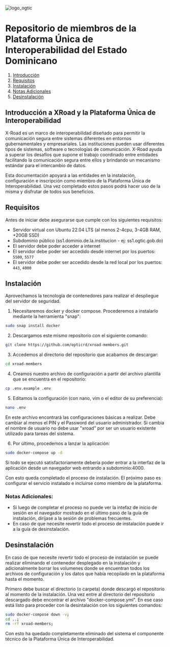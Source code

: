 ![logo_ogtic](https://github.com/opticrd/xroad-members/assets/2160489/221a0cd9-9236-46da-a6c7-73e93c61f3e7)

# Repositorio de miembros de la Plataforma Única de Interoperabilidad del Estado Dominicano

1. [Introducción](#introducción-a-xroad-y-la-plataforma-única-de-interoperabilidad)
2. [Requisitos](#requisitos)
3. [Instalación](#instalación)
4. [Notas Adicionales](#notas-adicionales)
5. [Desinstalación](#desinstalación)


## Introducción a XRoad y la Plataforma Única de Interoperabilidad
X-Road es un marco de interoperabilidad diseñado para permitir la comunicación segura entre sistemas diferentes en entornos gubernamentales y empresariales. Las instituciones pueden usar diferentes tipos de sistemas, software o tecnologías de comunicación. X-Road ayuda a superar los desafíos que supone el trabajo coordinado entre entidades facilitando la comunicación segura entre ellos y brindando un mecanismo estándar para el intercambio de datos.

Esta documentación apoyará a las entidades en la instalación, configuración e inscripción como miembro de la Plataforma Única de Interoperabilidad. Una vez completado estos pasos podrá hacer uso de la misma y disfrutar de todos sus beneficios.

## Requisitos

Antes de iniciar debe asegurarse que cumple con los siguientes requisitos:
- Servidor virtual con Ubuntu 22.04 LTS (al menos 2-4cpu, 3-4GB RAM, +20GB SSD)
- Subdominio público (ss1.dominio.de.la.institucion - ej: ss1.ogtic.gob.do)
- El servidor debe poder acceder a internet
- El servidor debe poder ser accedido desde internet por los puertos: `5500`, `5577`
- El servidor debe poder ser accedido desde la red local por los puertos: `443`, `4000`

## Instalación

Aprovechamos la tecnología de contenedores para realizar el despliegue del servidor de seguridad.
  
1. Necesitaremos docker y docker compose. Procederemos a instalarlo mediante la herramienta "snap":
```sh
sudo snap install docker
```

2. Descargamos este mismo repositorio con el siguiente comando:
```sh
git clone https://github.com/opticrd/xroad-members.git
```

3. Accedemos al directorio del repositorio que acabamos de descargar:
```sh
cd xroad-members
```

4. Creamos nuestro archivo de configuración a partir del archivo plantilla que se encuentra en el repositorio:
```sh
cp .env.example .env
```

5. Editamos la configuración (con nano, vim o el editor de su preferencia):
```sh
nano .env
```
En este archivo encontrará las configuraciones básicas a realizar. Debe cambiar al menos el PIN y el Password del usuario administrador. Si cambia el nombre de usuario no debe usar "xroad" por ser un usuario existente utilizado para tareas del sistema.

6. Por último, procedemos a lanzar la aplicación:
```sh
sudo docker-compose up -d
```

Si todo se ejecutó satisfactoriamente debería poder entrar a la interfaz de la aplicación desde un navegador web entrando a subdominio:4000.

Con esto queda completado el proceso de instalación. El próximo paso es configurar el servicio instalado e incluirse como miembro de la plataforma.

### Notas Adicionales:
- Si luego de completar el proceso no puede ver la intefaz de inicio de sesión en el navegador mostrado en el último paso de la guía de instalación, diríjase a la sesión de problemas frecuentes.
- En caso de que necesite revertir todo el proceso de instalación puede ir a la guía de desinstalación.

## Desinstalación

En caso de que necesite revertir todo el proceso de instalación se puede realizar eliminando el contenedor desplegado en la instalación y adicionalmente borrar los volumenes donde se encuentran todos los archivos de configuración y los datos que había recopilado en la plataforma hasta el momento.

Primero debe buscar el directorio (o carpeta) donde descargó el repositorio al momento de la instalación. Una vez entre al directorio del repositorio descargado debe encontrar el archivo "docker-compose.yml". En ese caso está listo para proceder con la desintalación con los siguientes comandos:

```sh
sudo docker-compose down -v;
cd ..;
rm -rf xroad-members;
```

Con esto ha quedado completamente eliminado del sistema el componente técnico de la Plataforma Única de Interoperabilidad.
